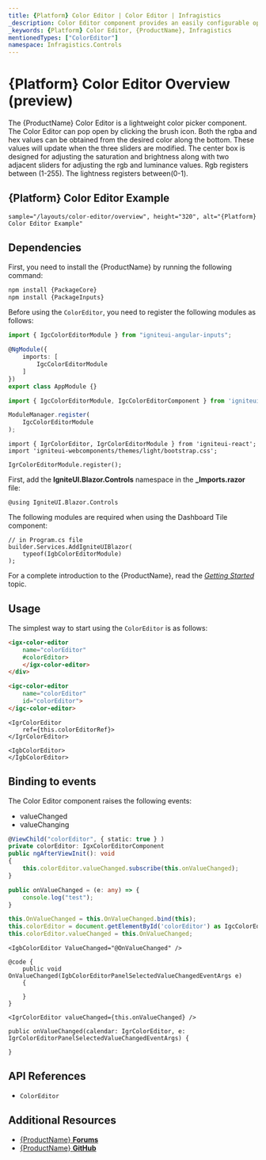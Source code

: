 ```yaml
---
title: {Platform} Color Editor | Color Editor | Infragistics
_description: Color Editor component provides an easily configurable option to change colors for any desirable component or aspect of your application.
_keywords: {Platform} Color Editor, {ProductName}, Infragistics
mentionedTypes: ["ColorEditor"]
namespace: Infragistics.Controls
---
```


# {Platform} Color Editor Overview (preview)
The {ProductName} Color Editor is a lightweight color picker component. The Color Editor can pop open by clicking the brush icon. Both the rgba and hex values can be obtained from the desired color along the bottom. These values will update when the three sliders are modified. The center box is designed for adjusting the saturation and brightness along with two adjacent sliders for adjusting the rgb and luminance values. Rgb registers between (1-255). The lightness registers between(0-1).

## {Platform} Color Editor Example

`sample="/layouts/color-editor/overview", height="320", alt="{Platform} Color Editor Example"`

<div class="divider--half"></div>

## Dependencies

<!-- Angular, WebComponents, React -->
First, you need to install the {ProductName} by running the following command:

```cmd
npm install {PackageCore}
npm install {PackageInputs}
```

Before using the `ColorEditor`, you need to register the following modules as follows:

```ts
import { IgcColorEditorModule } from "igniteui-angular-inputs";

@NgModule({
    imports: [
        IgcColorEditorModule
    ]
})
export class AppModule {}
```

```ts
import { IgcColorEditorModule, IgcColorEditorComponent } from 'igniteui-webcomponents-inputs';

ModuleManager.register(
    IgcColorEditorModule
);
```

```tsx
import { IgrColorEditor, IgrColorEditorModule } from 'igniteui-react';
import 'igniteui-webcomponents/themes/light/bootstrap.css';

IgrColorEditorModule.register();
```

<!-- end:Angular, WebComponents, React -->

<!-- Blazor -->

First, add the **IgniteUI.Blazor.Controls** namespace in the **_Imports.razor** file:

```razor
@using IgniteUI.Blazor.Controls
```

The following modules are required when using the Dashboard Tile component:

```razor
// in Program.cs file
builder.Services.AddIgniteUIBlazor(
    typeof(IgbColorEditorModule)
);
```

<!-- end: Blazor -->

For a complete introduction to the {ProductName}, read the [*Getting Started*](../general-getting-started.md) topic.

## Usage

The simplest way to start using the `ColorEditor` is as follows:

<!-- Angular -->
```html
<igx-color-editor
    name="colorEditor"
    #colorEditor>
    </igx-color-editor>
</div>
```
<!-- end: Angular -->

<!-- WebComponents -->
```html
<igc-color-editor
    name="colorEditor"
    id="colorEditor">
</igc-color-editor>
```
<!-- end: WebComponents -->

<!-- React -->
```tsx
<IgrColorEditor
    ref={this.colorEditorRef}>
</IgrColorEditor>
```
<!-- end:React -->

<!-- Blazor -->
```razor
<IgbColorEditor>
</IgbColorEditor>
```
<!-- end:Blazor -->

## Binding to events

The Color Editor component raises the following events:

- valueChanged
- valueChanging

<!-- Angular -->
```ts
@ViewChild("colorEditor", { static: true } )
private colorEditor: IgxColorEditorComponent
public ngAfterViewInit(): void 
{	
    this.colorEditor.valueChanged.subscribe(this.onValueChanged);
}

public onValueChanged = (e: any) => {
    console.log("test");
}
```
<!-- end: Angular -->

<!-- WebComponents -->
```ts
this.OnValueChanged = this.OnValueChanged.bind(this);
this.colorEditor = document.getElementById('colorEditor') as IgcColorEditorComponent;
this.colorEditor.valueChanged = this.OnValueChanged;
```
<!-- end: WebComponents -->

<!-- Blazor -->
```razor
<IgbColorEditor ValueChanged="@OnValueChanged" />

@code {
    public void OnValueChanged(IgbColorEditorPanelSelectedValueChangedEventArgs e)
    {

    }
}
```
<!-- end:Blazor -->

<!-- React -->
```tsx
<IgrColorEditor valueChanged={this.onValueChanged} />

public onValueChanged(calendar: IgrColorEditor, e: IgrColorEditorPanelSelectedValueChangedEventArgs) {

}
```
<!-- end: React -->

<div class="divider--half"></div>

## API References

 - `ColorEditor`

## Additional Resources

* [{ProductName} **Forums**]({ForumsLink})
* [{ProductName} **GitHub**]({GithubLink})